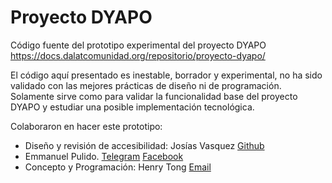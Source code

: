# Proyecto DYAPO
Código fuente del prototipo experimental del proyecto DYAPO https://docs.dalatcomunidad.org/repositorio/proyecto-dyapo/

El código aquí presentado es inestable, borrador y experimental, no ha sido validado con las mejores prácticas de diseño ni de programación. Solamente sirve como para validar la funcionalidad base del proyecto DYAPO y estudiar una posible implementación tecnológica.

Colaboraron en hacer este prototipo:

- Diseño y revisión de accesibilidad: Josías Vasquez [Github](https://github.com/coachJos)
- Emmanuel Pulido. [Telegram](https://t.me/EMMANUELPULIDO8)  [Facebook](https://www.facebook.com/emmanuel.pulidotinajero.1)
- Concepto y Programación: Henry Tong [Email](mailto:taksantong@gmail.com)
